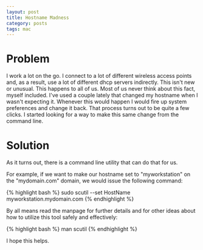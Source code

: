 ```yaml
---
layout: post
title: Hostname Madness
category: posts
tags: mac
---
```


# Problem

I work a lot on the go.  I connect to a lot of different wireless access points and, as a result, use a lot of different dhcp servers indirectly. This isn't new or unusual.  This happens to all of us.  Most of us never think about this fact, myself included.  I've used a couple lately that changed my hostname when I wasn't expecting it.  Whenever this would happen I would fire up system preferences and change it back.  That process turns out to be quite a few clicks. I started looking for a way to make this same change from the command line.

# Solution

As it turns out, there is a command line utility that can do that for us.

For example, if we want to make our hostname set to "myworkstation" on the "mydomain.com" domain, we would issue the following command:

{% highlight bash %}
sudo scutil --set HostName myworkstation.mydomain.com
{% endhighlight %}

By all means read the manpage for further details and for other ideas about how to utilize this tool safely and effectively:

{% highlight bash %}
man scutil
{% endhighlight %}

I hope this helps.
